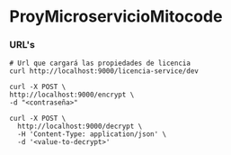 # ProyMicroservicioMitocode

### URL's
```shell 
# Url que cargará las propiedades de licencia
curl http://localhost:9000/licencia-service/dev
```
```shell
curl -X POST \
http://localhost:9000/encrypt \
-d "<contraseña>"
```
```shell
curl -X POST \
  http://localhost:9000/decrypt \
  -H 'Content-Type: application/json' \
  -d '<value-to-decrypt>'
```